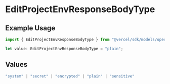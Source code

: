 # EditProjectEnvResponseBodyType

## Example Usage

```typescript
import { EditProjectEnvResponseBodyType } from "@vercel/sdk/models/operations/editprojectenv.js";

let value: EditProjectEnvResponseBodyType = "plain";
```

## Values

```typescript
"system" | "secret" | "encrypted" | "plain" | "sensitive"
```